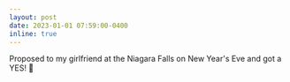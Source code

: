 ```yaml
---
layout: post
date: 2023-01-01 07:59:00-0400
inline: true
---
```


Proposed to my girlfriend at the Niagara Falls on New Year's Eve and got a YES! 💑
